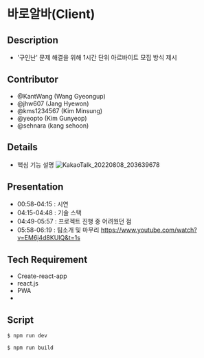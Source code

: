 # 바로알바(Client)

## Description
- '구인난' 문제 해결을 위해 1시간 단위 아르바이트 모집 방식 제시

## Contributor
- @KantWang (Wang Gyeongup)
- @jhw607 (Jang Hyewon)
- @kms1234567 (Kim Minsung)
- @yeopto (Kim Gunyeop)
- @sehnara (kang sehoon)

## Details
- 핵심 기능 설명
![KakaoTalk_20220808_203639678](https://user-images.githubusercontent.com/68607512/193293686-78ae08f6-7d08-4e05-9dd7-aae9e35d9e92.png)

## Presentation
- 00:58-04:15 : 시연 
- 04:15-04:48 : 기술 스택
- 04:49-05:57 : 프로젝트 진행 중 어려웠던 점
- 05:58-06:19 : 팀소개 및 마무리
https://www.youtube.com/watch?v=EM6j4d8KUIQ&t=1s

## Tech Requirement
- Create-react-app
- react.js
- PWA
- 

## Script
```
$ npm run dev
```
```
$ npm run build
```

